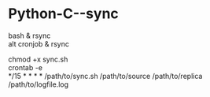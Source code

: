 # Python-C--sync
bash & rsync  
alt cronjob & rsync

chmod +x sync.sh  
crontab -e  
*/15 * * * * /path/to/sync.sh /path/to/source /path/to/replica /path/to/logfile.log  
